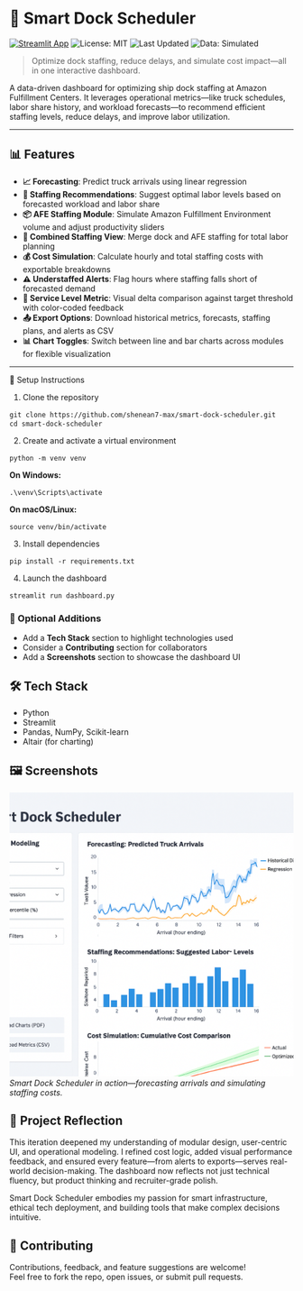# 🚢 Smart Dock Scheduler
[![Streamlit App](https://img.shields.io/badge/Live%20Demo-Streamlit-blue?logo=streamlit)](https://smart-dock-scheduler-5flpfuzsx7smkteaixb5dw.streamlit.app/)
![License: MIT](https://img.shields.io/badge/License-MIT-yellow.svg)
![Last Updated](https://img.shields.io/github/last-commit/shenean7-max/smart-dock-scheduler)
![Data: Simulated](https://img.shields.io/badge/Data-Simulated-lightgrey)

> Optimize dock staffing, reduce delays, and simulate cost impact—all in one interactive dashboard.

A data-driven dashboard for optimizing ship dock staffing at Amazon Fulfillment Centers. It leverages operational metrics—like truck schedules, labor share history, and workload forecasts—to recommend efficient staffing levels, reduce delays, and improve labor utilization.

---

## 📊 Features

- **📈 Forecasting**: Predict truck arrivals using linear regression  
- **🧮 Staffing Recommendations**: Suggest optimal labor levels based on forecasted workload and labor share  
- **📦 AFE Staffing Module**: Simulate Amazon Fulfillment Environment volume and adjust productivity sliders  
- **🔗 Combined Staffing View**: Merge dock and AFE staffing for total labor planning  
- **💰 Cost Simulation**: Calculate hourly and total staffing costs with exportable breakdowns  
- **⚠️ Understaffed Alerts**: Flag hours where staffing falls short of forecasted demand  
- **🎯 Service Level Metric**: Visual delta comparison against target threshold with color-coded feedback  
- **📤 Export Options**: Download historical metrics, forecasts, staffing plans, and alerts as CSV  
- **📊 Chart Toggles**: Switch between line and bar charts across modules for flexible visualization

---

🚀 Setup Instructions
1. Clone the repository
<pre><code>git clone https://github.com/shenean7-max/smart-dock-scheduler.git
cd smart-dock-scheduler</code></pre>
2. Create and activate a virtual environment
<pre><code>python -m venv venv</code></pre>

**On Windows:**

<pre><code>.\venv\Scripts\activate</code></pre>

**On macOS/Linux:**

<pre><code>source venv/bin/activate</code></pre>

3. Install dependencies
<pre><code>pip install -r requirements.txt</code></pre>
4. Launch the dashboard
<pre><code>streamlit run dashboard.py</code></pre>

### 🧠 Optional Additions

- Add a **Tech Stack** section to highlight technologies used
- Consider a **Contributing** section for collaborators
- Add a **Screenshots** section to showcase the dashboard UI

## 🛠️ Tech Stack
- Python
- Streamlit
- Pandas, NumPy, Scikit-learn
- Altair (for charting)

## 🖼️ Screenshots

![Dashboard Overview](./assets/dashboard-overview.png)
*Smart Dock Scheduler in action—forecasting arrivals and simulating staffing costs.*

## 🧭 Project Reflection

This iteration deepened my understanding of modular design, user-centric UI, and operational modeling. I refined cost logic, added visual performance feedback, and ensured every feature—from alerts to exports—serves real-world decision-making. The dashboard now reflects not just technical fluency, but product thinking and recruiter-grade polish.

Smart Dock Scheduler embodies my passion for smart infrastructure, ethical tech deployment, and building tools that make complex decisions intuitive.

## 🤝 Contributing

Contributions, feedback, and feature suggestions are welcome!  
Feel free to fork the repo, open issues, or submit pull requests.

